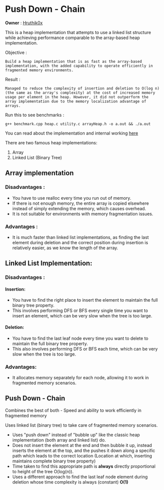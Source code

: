 # Push Down - Chain
**Owner** : [Hruthik0x](https:/github.com/hruthik0x)

This is a heap implementation that attempts to use a linked list structure while achieving performance comparable to the array-based heap implementation.<br>

Objective :

    Build a heap implementation that is as fast as the array-based implementation, with the added capability to operate efficiently in fragmented memory environments.

Result : 

    Managed to reduce the complexity of insertion and deletion to O(log n) (the same as the array's complexity) at the cost of increased memory usage per element in the heap. However, it did not outperform the array implementation due to the memory localization advantage of arrays.

Run this to see benchmarks : 

    g++ benchmark.cpp heap.c utility.c arrayHeap.h -o a.out && ./a.out

You can read about the implementation and internal working [here](./internal_working.md)

There are two famous heap implementations:
1) Array
2) Linked List (Binary Tree)

## Array implementation 
### Disadvantages :

- You have to use realloc every time you run out of memory.
- If there is not enough memory, the entire array is copied elsewhere instead of simply extending the memory, which causes overhead.
- It is not suitable for environments with memory fragmentation issues.

### Advantages :

- It is much faster than linked list implementations, as finding the last element during deletion and the correct position during insertion is relatively easier, as we know the length of the array.

## Linked List Implementation:
### Disadvantages : 
#### Insertion:
- You have to find the right place to insert the element to maintain the full binary tree property.
- This involves performing DFS or BFS every single time you want to insert an element, which can be very slow when the tree is too large.
#### Deletion:
- You have to find the last leaf node every time you want to delete to maintain the full binary tree property.
- This also involves performing DFS or BFS each time, which can be very slow when the tree is too large.

### Advantages:
- It allocates memory separately for each node, allowing it to work in fragmented memory scenarios.


## Push Down - Chain
Combines the best of both - Speed and ability to work efficiently in fragmented memory

Uses linked list (binary tree) to take care of fragmented memory scenarios.

- Uses "push down" instead of "bubble up" like the classic heap implementation (both array and linked list) do.
- Does not insert the element at the end and then bubble it up, instead inserts the element at the top, and the pushes it down along a specific path which leads to the correct location (Location at which, inserting maintains complete binary tree property)
- Time taken to find this appropriate path is **always** directly proportional to height of the tree O(log(n)).
- Uses a different approach to find the last leaf node element during deletion whose time complexity is always (constant) **O(1)**